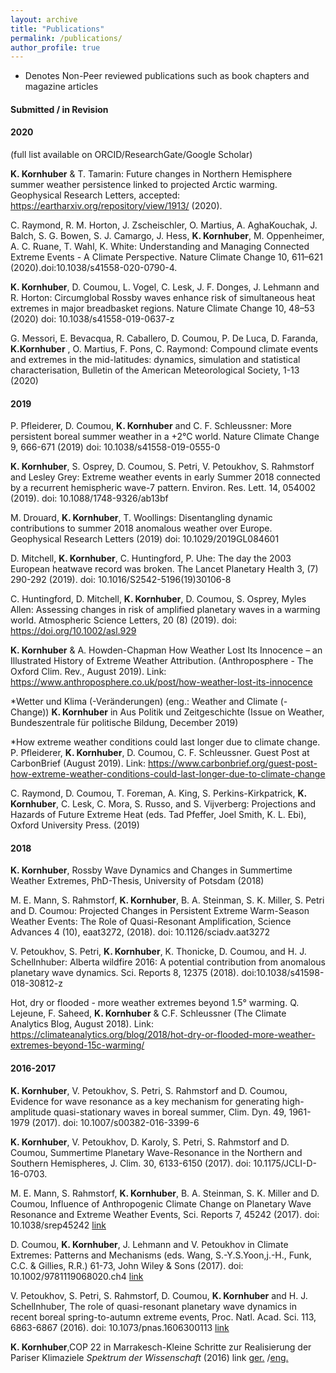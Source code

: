 ```yaml
---
layout: archive
title: "Publications"
permalink: /publications/
author_profile: true
---
```


*  Denotes Non-Peer reviewed publications such as book chapters and magazine articles

#### Submitted / in Revision

#### 2020
(full list available on ORCID/ResearchGate/Google Scholar)

**K. Kornhuber** & T. Tamarin: Future changes in Northern Hemisphere summer weather persistence linked to projected Arctic warming. Geophysical Research Letters, accepted: https://eartharxiv.org/repository/view/1913/ (2020).

C. Raymond, R. M. Horton, J. Zscheischler, O. Martius, A. AghaKouchak, J. Balch, S. G. Bowen, S. J. Camargo, J. Hess, **K. Kornhuber**, M. Oppenheimer, A. C. Ruane, T. Wahl, K. White: Understanding and Managing Connected Extreme Events - A Climate Perspective. Nature Climate Change 10, 611–621 (2020).doi:10.1038/s41558-020-0790-4.

**K. Kornhuber**, D. Coumou, L. Vogel, C. Lesk, J. F. Donges, J. Lehmann and R. Horton: Circumglobal Rossby waves enhance risk of simultaneous heat extremes in major breadbasket regions. Nature Climate Change 10, 48–53 (2020) 
doi: 10.1038/s41558-019-0637-z

G. Messori, E. Bevacqua, R. Caballero, D. Coumou, P. De Luca, D. Faranda, **K.Kornhuber** , O. Martius, F. Pons, C. Raymond: Compound climate events and extremes in the mid-latitudes: dynamics, simulation and statistical characterisation, Bulletin of the American Meteorological Society, 1-13 (2020)

#### 2019

P. Pfleiderer, D. Coumou, **K. Kornhuber** and C. F. Schleussner: More persistent boreal summer weather in a +2°C world. Nature Climate Change 9, 666-671 (2019)
doi: 10.1038/s41558-019-0555-0

**K. Kornhuber**, S. Osprey, D. Coumou, S. Petri, V. Petoukhov, S. Rahmstorf and Lesley Grey: Extreme weather events in early Summer 2018 connected by a recurrent hemispheric wave-7 pattern. Environ. Res. Lett. 14, 054002 (2019). doi: 10.1088/1748-9326/ab13bf

M. Drouard, **K. Kornhuber**, T. Woollings: Disentangling dynamic contributions to summer 2018 anomalous weather over Europe. Geophysical Research Letters (2019) 
doi: 10.1029/2019GL084601

D. Mitchell, **K. Kornhuber**, C. Huntingford, P. Uhe: The day the 2003 European heatwave record was broken. The Lancet Planetary Health 3, (7) 290-292 (2019). 
doi: 10.1016/S2542-5196(19)30106-8

C. Huntingford, D. Mitchell, **K. Kornhuber**, D. Coumou, S. Osprey, Myles Allen: Assessing changes in risk of amplified planetary waves in a warming world. Atmospheric Science Letters, 20 (8) (2019). doi: https://doi.org/10.1002/asl.929

**K. Kornhuber** & A. Howden-Chapman How Weather Lost Its Innocence – an Illustrated History of Extreme Weather Attribution.          (Anthroposphere - The Oxford Clim. Rev., August 2019). Link: https://www.anthroposphere.co.uk/post/how-weather-lost-its-innocence

*Wetter und Klima (-Veränderungen) (eng.: Weather and Climate (-Change))
**K. Kornhuber** in Aus Politik und Zeitgeschichte
(Issue on Weather, Bundeszentrale für politische Bildung, December 2019)

*How extreme weather conditions could last longer due to climate change. P. Pfleiderer, 
**K. Kornhuber**, D. Coumou, C. F. Schleussner. Guest Post at CarbonBrief (August 2019). Link: https://www.carbonbrief.org/guest-post-how-extreme-weather-conditions-could-last-longer-due-to-climate-change

C. Raymond, D. Coumou, T. Foreman, A. King, S. Perkins-Kirkpatrick, **K. Kornhuber**, C. Lesk, C. Mora, S. Russo, and S. Vijverberg: Projections and Hazards of Future Extreme Heat (eds. Tad Pfeffer, Joel Smith, K. L. Ebi), Oxford University Press. (2019)

#### 2018

**K. Kornhuber**, Rossby Wave Dynamics and Changes in Summertime Weather Extremes, 
PhD-Thesis, University of Potsdam (2018)

M. E. Mann, S. Rahmstorf, **K. Kornhuber**, B. A. Steinman, S. K. Miller, S. Petri and D. Coumou: Projected Changes in Persistent Extreme Warm-Season Weather Events: The Role of Quasi-Resonant Amplification, Science Advances 4 (10), eaat3272, (2018). doi: 10.1126/sciadv.aat3272  

V. Petoukhov, S. Petri, **K. Kornhuber**, K. Thonicke, D. Coumou, and H. J. Schellnhuber: Alberta wildfire 2016: A potential contribution from anomalous planetary wave dynamics. Sci. Reports 8, 12375 (2018).  doi:10.1038/s41598-018-30812-z

Hot, dry or flooded - more weather extremes beyond 1.5° warming. Q. Lejeune, F. Saheed, **K. Kornhuber** & C.F. Schleussner (The Climate Analytics Blog, August 2018). Link: https://climateanalytics.org/blog/2018/hot-dry-or-flooded-more-weather-extremes-beyond-15c-warming/

#### 2016-2017

**K. Kornhuber**, V. Petoukhov, S. Petri, S. Rahmstorf and D. Coumou, Evidence for wave resonance as a key mechanism for generating high-amplitude quasi-stationary waves in boreal summer, Clim. Dyn. 49, 1961-1979 (2017). doi: 10.1007/s00382-016-3399-6

**K. Kornhuber**, V. Petoukhov, D. Karoly, S. Petri, S. Rahmstorf and D. Coumou, Summertime Planetary Wave-Resonance in the Northern and Southern Hemispheres, J. Clim. 30, 6133-6150 (2017). doi: 10.1175/JCLI-D-16-0703. 

M. E. Mann, S. Rahmstorf, **K. Kornhuber**, B. A. Steinman, S. K. Miller and D. Coumou, Influence of Anthropogenic Climate Change on Planetary Wave Resonance and Extreme Weather Events, Sci. Reports 7, 45242 (2017). doi: 10.1038/srep45242 [link](https://www.nature.com/articles/srep45242)

D. Coumou, **K. Kornhuber**, J. Lehmann and V. Petoukhov in Climate Extremes: Patterns and Mechanisms (eds. Wang, S.-Y.S.Yoon,j.-H., Funk, C.C. & Gillies, R.R.) 61-73, John Wiley & Sons (2017). doi: 10.1002/9781119068020.ch4 [link](https://www.wiley.com/en-us/Climate+Extremes%3A+Patterns+and+Mechanisms-p-9781119067849)

V. Petoukhov, S. Petri, S. Rahmstorf, D. Coumou, **K. Kornhuber** and H. J. Schellnhuber, The role of quasi-resonant planetary wave dynamics in recent boreal spring-to-autumn extreme events, Proc. Natl. Acad. Sci. 113, 6863-6867 (2016). doi: 10.1073/pnas.1606300113 [link](https://www.pnas.org/content/113/25/6862)

**K. Kornhuber**,COP 22 in Marrakesch-Kleine Schritte zur Realisierung der Pariser Klimaziele *Spektrum der Wissenschaft* (2016) link [ger.](https://scilogs.spektrum.de/klimalounge/cop-22-in-marrakesch-kleine-schritte-zur-realisierung-der-pariser-klimaziele/)
/[eng.](https://climate-exchange.org/2017/01/09/cop22-marrakesh-small-steps-towards-the-paris-climate-goals/)



<!--{% if author.googlescholar %}
  You can also find my articles on <u><a href="{{author.googlescholar}}">my Google Scholar profile</a>.</u>
{% endif %}-->

<!--{% include base_path %}-->

<!--{% for post in site.publications reversed %}
  {% include archive-single.html %}
{% endfor %}-->
